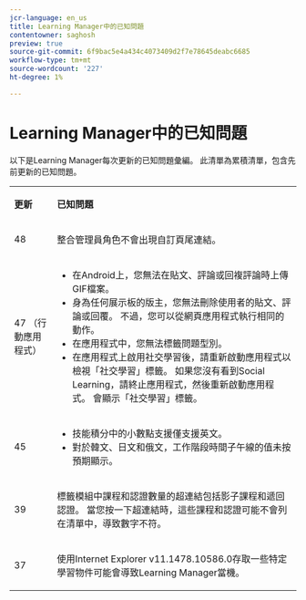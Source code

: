 ```yaml
---
jcr-language: en_us
title: Learning Manager中的已知問題
contentowner: saghosh
preview: true
source-git-commit: 6f9bac5e4a434c4073409d2f7e78645deabc6685
workflow-type: tm+mt
source-wordcount: '227'
ht-degree: 1%

---
```




# Learning Manager中的已知問題

以下是Learning Manager每次更新的已知問題彙編。 此清單為累積清單，包含先前更新的已知問題。

<table> 
 <tbody>
  <tr> 
   <td><p><b>更新</b></p></td> 
   <td><p><b>已知問題</b></p></td> 
  </tr> 
  <tr> 
   <td><p>48</p></td> 
   <td><p>整合管理員角色不會出現自訂頁尾連結。</p></td> 
  </tr> 
  <tr> 
   <td><p>47 （行動應用程式）</p></td> 
   <td><p> </p> 
    <ul> 
     <li>在Android上，您無法在貼文、評論或回複評論時上傳GIF檔案。</li> 
     <li>身為任何展示板的版主，您無法刪除使用者的貼文、評論或回覆。 不過，您可以從網頁應用程式執行相同的動作。</li> 
     <li>在應用程式中，您無法標籤問題型別。</li> 
     <li>在應用程式上啟用社交學習後，請重新啟動應用程式以檢視「社交學習」標籤。 如果您沒有看到Social Learning，請終止應用程式，然後重新啟動應用程式。 會顯示「社交學習」標籤。</li> 
    </ul><p></p></td> 
  </tr> 
  <tr> 
   <td><p>45</p></td> 
   <td><p> </p> 
    <ul> 
     <li>技能積分中的小數點支援僅支援英文。</li> 
     <li>對於韓文、日文和俄文，工作階段時間子午線的值未按預期顯示。</li> 
    </ul><p></p></td> 
  </tr> 
  <tr> 
   <td><p>39</p></td> 
   <td><p>標籤模組中課程和認證數量的超連結包括影子課程和遞回認證。 當您按一下超連結時，這些課程和認證可能不會列在清單中，導致數字不符。</p></td> 
  </tr> 
  <tr> 
   <td><p>37</p></td> 
   <td><p>使用Internet Explorer v11.1478.10586.0存取一些特定學習物件可能會導致Learning Manager當機。</p></td> 
  </tr> 
 </tbody>
</table>

